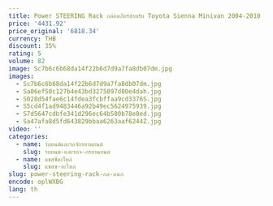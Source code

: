 ```yaml
---
title: Power STEERING Rack กล่องเกียร์สําหรับ Toyota Sienna Minivan 2004-2010 44250-08040 4425008040   44250 08040 4425008041   44250-08041 แอลเอชดี
price: '4431.92'
price_original: '6818.34'
currency: THB
discount: 35%
rating: 5
volume: 82
image: Sc7b6c6b68da14f22b6d7d9a7fa8db07dm.jpg
images:
  - Sc7b6c6b68da14f22b6d7d9a7fa8db07dm.jpg
  - Sa06ef50c127b4e43bd3275097d80e4dah.jpg
  - S028d54fae6c14fdea3fcbffaa9cd3376S.jpg
  - S5cd4f1ad9483446a92b49ec5624975939.jpg
  - S7d5647cdbfe341d296ec64b580b78e0ed.jpg
  - Sa47afa8d5fd643829bbaa6263aaf6244Z.jpg
video: ''
categories:
  - name: รถยนต์และรถจักรยานยนต์
    slug: รถยนต-และรถจ-กรยานยนต
  - name: แชสซีอะไหล่
    slug: แชสซ-อะไหล
slug: power-steering-rack-กล-องเก
encode: oplWXBG
lang: th
---
```

  